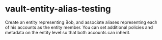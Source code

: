 # vault-entity-alias-testing
Create an entity representing Bob, and associate aliases representing each of his accounts as the entity member. You can set additional policies and metadata on the entity level so that both accounts can inherit.
